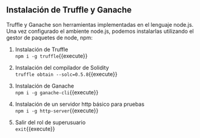 ## Instalación de Truffle y Ganache

Truffle y Ganache son herramientas implementadas en el lenguaje node.js.
Una vez configurado el ambiente node.js, podemos instalarlas utilizando el
gestor de paquetes de node, npm:

1. Instalación de Truffle  
`npm i -g truffle`{{execute}}

2. Instalación del compilador de Solidity  
`truffle obtain --solc=0.5.8`{{execute}}
 
3. Instalación de Ganache  
`npm i -g ganache-cli`{{execute}}

4. Instalación de un servidor http básico para pruebas  
`npm i -g http-server`{{execute}}




5. Salir del rol de superusuario  
`exit`{{execute}}
